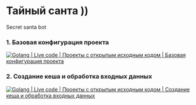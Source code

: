 # Тайный санта ))
Secret santa bot
### 1. Базовая конфигурация проекта

[![Golang | Live code | Проекты с открытым исходным кодом | Базовая конфигурация проекта](https://img.youtube.com/vi/isozbwYEByE/0.jpg)](https://youtu.be/isozbwYEByE "Базовая конфигурация проекта")

### 2. Создание кеша и обработка входных данных

[![Golang | Live code | Проекты с открытым исходным кодом | Создание кеша и обработка входных данных](https://img.youtube.com/vi/isozbwYEByE/0.jpg)](https://youtu.be/SneBpp-ctgo "Создание кеша и обработка входных данных")

